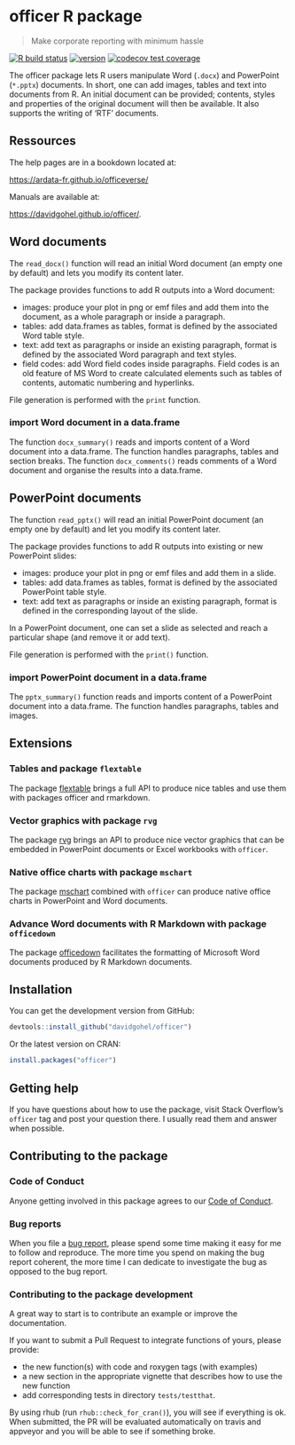 officer R package
================

<!-- README.md is generated from README.Rmd. Please edit that file -->

> Make corporate reporting with minimum hassle

[![R build
status](https://github.com/davidgohel/officer/workflows/R-CMD-check/badge.svg)](https://github.com/davidgohel/officer/actions)
[![version](https://www.r-pkg.org/badges/version/officer)](https://CRAN.R-project.org/package=officer)
[![codecov test
coverage](https://codecov.io/gh/davidgohel/officer/branch/master/graph/badge.svg)](https://app.codecov.io/gh/davidgohel/officer)

The officer package lets R users manipulate Word (`.docx`) and
PowerPoint (`*.pptx`) documents. In short, one can add images, tables
and text into documents from R. An initial document can be provided;
contents, styles and properties of the original document will then be
available. It also supports the writing of ‘RTF’ documents.

## Ressources

The help pages are in a bookdown located at:

<https://ardata-fr.github.io/officeverse/>

Manuals are available at:

<https://davidgohel.github.io/officer/>.

## Word documents

The `read_docx()` function will read an initial Word document (an empty
one by default) and lets you modify its content later.

The package provides functions to add R outputs into a Word document:

- images: produce your plot in png or emf files and add them into the
  document, as a whole paragraph or inside a paragraph.
- tables: add data.frames as tables, format is defined by the associated
  Word table style.
- text: add text as paragraphs or inside an existing paragraph, format
  is defined by the associated Word paragraph and text styles.
- field codes: add Word field codes inside paragraphs. Field codes is an
  old feature of MS Word to create calculated elements such as tables of
  contents, automatic numbering and hyperlinks.

File generation is performed with the `print` function.

### import Word document in a data.frame

The function `docx_summary()` reads and imports content of a Word
document into a data.frame. The function handles paragraphs, tables and
section breaks. The function `docx_comments()` reads comments of a Word
document and organise the results into a data.frame.

## PowerPoint documents

The function `read_pptx()` will read an initial PowerPoint document (an
empty one by default) and let you modify its content later.

The package provides functions to add R outputs into existing or new
PowerPoint slides:

- images: produce your plot in png or emf files and add them in a slide.
- tables: add data.frames as tables, format is defined by the associated
  PowerPoint table style.
- text: add text as paragraphs or inside an existing paragraph, format
  is defined in the corresponding layout of the slide.

In a PowerPoint document, one can set a slide as selected and reach a
particular shape (and remove it or add text).

File generation is performed with the `print()` function.

### import PowerPoint document in a data.frame

The `pptx_summary()` function reads and imports content of a PowerPoint
document into a data.frame. The function handles paragraphs, tables and
images.

## Extensions

### Tables and package `flextable`

The package
[flextable](https://ardata-fr.github.io/flextable-book/index.html)
brings a full API to produce nice tables and use them with packages
officer and rmarkdown.

### Vector graphics with package `rvg`

The package [rvg](https://github.com/davidgohel/rvg) brings an API to
produce nice vector graphics that can be embedded in PowerPoint
documents or Excel workbooks with `officer`.

### Native office charts with package `mschart`

The package [mschart](https://github.com/ardata-fr/mschart) combined
with `officer` can produce native office charts in PowerPoint and Word
documents.

### Advance Word documents with R Markdown with package `officedown`

The package [officedown](https://ardata-fr.github.io/officeverse/)
facilitates the formatting of Microsoft Word documents produced by R
Markdown documents.

## Installation

You can get the development version from GitHub:

``` r
devtools::install_github("davidgohel/officer")
```

Or the latest version on CRAN:

``` r
install.packages("officer")
```

## Getting help

If you have questions about how to use the package, visit Stack
Overflow’s `officer` tag and post your question there. I usually read
them and answer when possible.

## Contributing to the package

### Code of Conduct

Anyone getting involved in this package agrees to our [Code of
Conduct](https://github.com/davidgohel/officer/blob/master/CONDUCT.md).

### Bug reports

When you file a [bug
report](https://github.com/davidgohel/officer/discussions/categories/q-a),
please spend some time making it easy for me to follow and reproduce.
The more time you spend on making the bug report coherent, the more time
I can dedicate to investigate the bug as opposed to the bug report.

### Contributing to the package development

A great way to start is to contribute an example or improve the
documentation.

If you want to submit a Pull Request to integrate functions of yours,
please provide:

- the new function(s) with code and roxygen tags (with examples)
- a new section in the appropriate vignette that describes how to use
  the new function
- add corresponding tests in directory `tests/testthat`.

By using rhub (run `rhub::check_for_cran()`), you will see if everything
is ok. When submitted, the PR will be evaluated automatically on travis
and appveyor and you will be able to see if something broke.
